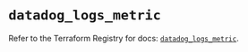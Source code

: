 # `datadog_logs_metric`

Refer to the Terraform Registry for docs: [`datadog_logs_metric`](https://registry.terraform.io/providers/datadog/datadog/3.53.0/docs/resources/logs_metric).
